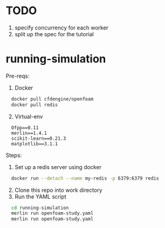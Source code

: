 # TODO
1. specify concurrency for each worker
2. split up the spec for the tutorial
# running-simulation
Pre-reqs:
1. Docker
```bash
  docker pull cfdengine/openfoam
  docker pull redis
```
2. Virtual-env
```
  Ofpp==0.11
  merlin==1.4.1
  scikit-learn==0.21.3
  matplotlib==3.1.1
```

Steps:
1. Set up a redis server using docker
```bash
  docker run --detach --name my-redis -p 6379:6379 redis
```
2. Clone this repo into work directory
3. Run the YAML script
```bash
  cd running-simulation
  merlin run openfoam-study.yaml
  merlin run openfoam-study.yaml
```
